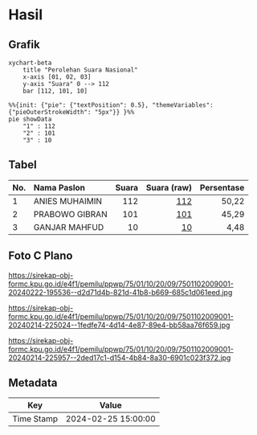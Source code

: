 # Hasil

## Grafik

```mermaid
xychart-beta
    title "Perolehan Suara Nasional"
    x-axis [01, 02, 03]
    y-axis "Suara" 0 --> 112
    bar [112, 101, 10]
```

```mermaid
%%{init: {"pie": {"textPosition": 0.5}, "themeVariables": {"pieOuterStrokeWidth": "5px"}} }%%
pie showData
    "1" : 112
    "2" : 101
    "3" : 10
```

## Tabel

| No. | Nama Paslon    | Suara | Suara (raw) | Persentase |
|:--- |:-------------- | -----:| -----------:| ----------:|
| 1   | ANIES MUHAIMIN | 112   | [112][p-1]  | 50,22      |
| 2   | PRABOWO GIBRAN | 101   | [101][p-2]  | 45,29      |
| 3   | GANJAR MAHFUD  | 10    | [10][p-3]   | 4,48       |


[p-1]: https://github.com/gigit-pemilu/pemilu-2024/blob/main/pilpres/hitung-suara/sub/75-gorontalo/sub/01-gorontalo/sub/10-telaga-biru/sub/2009-pentadio-barat/sub/001-tps/sub/paslon-1.txt
[p-2]: https://github.com/gigit-pemilu/pemilu-2024/blob/main/pilpres/hitung-suara/sub/75-gorontalo/sub/01-gorontalo/sub/10-telaga-biru/sub/2009-pentadio-barat/sub/001-tps/sub/paslon-2.txt
[p-3]: https://github.com/gigit-pemilu/pemilu-2024/blob/main/pilpres/hitung-suara/sub/75-gorontalo/sub/01-gorontalo/sub/10-telaga-biru/sub/2009-pentadio-barat/sub/001-tps/sub/paslon-3.txt

## Foto C Plano

https://sirekap-obj-formc.kpu.go.id/e4f1/pemilu/ppwp/75/01/10/20/09/7501102009001-20240222-195536--d2d71d4b-821d-41b8-b669-685c1d061eed.jpg

https://sirekap-obj-formc.kpu.go.id/e4f1/pemilu/ppwp/75/01/10/20/09/7501102009001-20240214-225024--1fedfe74-4d14-4e87-89e4-bb58aa76f659.jpg

https://sirekap-obj-formc.kpu.go.id/e4f1/pemilu/ppwp/75/01/10/20/09/7501102009001-20240214-225957--2ded17c1-d154-4b84-8a30-6901c023f372.jpg


## Metadata

| Key        | Value               |
| ---------- | ------------------- |
| Time Stamp | 2024-02-25 15:00:00 |



